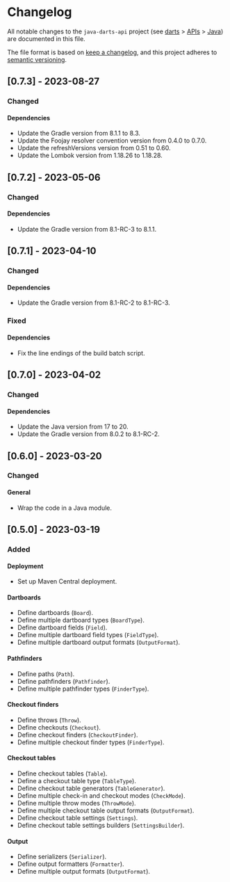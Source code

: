 # Changelog

All notable changes to the `java-darts-api` project (see [darts](https://github.com/mauritssilvis/darts) > [APIs](https://github.com/mauritssilvis/darts/tree/main/api) > [Java](https://github.com/mauritssilvis/darts/tree/main/api/java-darts-api)) are documented in this file.

The file format is based on [keep a changelog](https://keepachangelog.com/en/1.0.0/),
and this project adheres to [semantic versioning](https://semver.org/spec/v2.0.0.html).

## [0.7.3] - 2023-08-27

### Changed

#### Dependencies

- Update the Gradle version from 8.1.1 to 8.3.
- Update the Foojay resolver convention version from 0.4.0 to 0.7.0.
- Update the refreshVersions version from 0.51 to 0.60.
- Update the Lombok version from 1.18.26 to 1.18.28.

## [0.7.2] - 2023-05-06

### Changed

#### Dependencies

- Update the Gradle version from 8.1-RC-3 to 8.1.1.

## [0.7.1] - 2023-04-10

### Changed

#### Dependencies

- Update the Gradle version from 8.1-RC-2 to 8.1-RC-3.

### Fixed

#### Dependencies

- Fix the line endings of the build batch script.

## [0.7.0] - 2023-04-02

### Changed

#### Dependencies

- Update the Java version from 17 to 20.
- Update the Gradle version from 8.0.2 to 8.1-RC-2.

## [0.6.0] - 2023-03-20

### Changed

#### General

- Wrap the code in a Java module.

## [0.5.0] - 2023-03-19

### Added

#### Deployment

- Set up Maven Central deployment.

#### Dartboards

- Define dartboards (`Board`).
- Define multiple dartboard types (`BoardType`).
- Define dartboard fields (`Field`).
- Define multiple dartboard field types (`FieldType`).
- Define multiple dartboard output formats (`OutputFormat`).

#### Pathfinders

- Define paths (`Path`).
- Define pathfinders (`Pathfinder`).
- Define multiple pathfinder types (`FinderType`).

#### Checkout finders

- Define throws (`Throw`).
- Define checkouts (`Checkout`).
- Define checkout finders (`CheckoutFinder`).
- Define multiple checkout finder types (`FinderType`).

#### Checkout tables

- Define checkout tables (`Table`).
- Define a checkout table type (`TableType`).
- Define checkout table generators (`TableGenerator`).
- Define multiple check-in and checkout modes (`CheckMode`).
- Define multiple throw modes (`ThrowMode`).
- Define multiple checkout table output formats (`OutputFormat`).
- Define checkout table settings (`Settings`).
- Define checkout table settings builders (`SettingsBuilder`).

#### Output

- Define serializers (`Serializer`).
- Define output formatters (`Formatter`).
- Define multiple output formats (`OutputFormat`).
